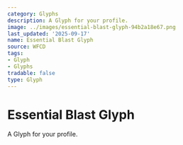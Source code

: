 ```yaml
---
category: Glyphs
description: A Glyph for your profile.
image: ../images/essential-blast-glyph-94b2a18e67.png
last_updated: '2025-09-17'
name: Essential Blast Glyph
source: WFCD
tags:
- Glyph
- Glyphs
tradable: false
type: Glyph
---
```


# Essential Blast Glyph

A Glyph for your profile.

